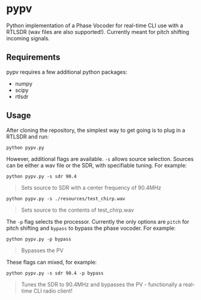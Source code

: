 # pypv
Python implementation of a Phase Vocoder for real-time CLI use with a RTLSDR (wav files are also supported!). Currently meant for pitch shifting incoming signals.

## Requirements
pypv requires a few additional python packages:
* numpy
* scipy
* rtlsdr

## Usage
After cloning the repository, the simplest way to get going is to plug in a RTLSDR and run:
```
python pypv.py
```
However, additional flags are available. `-s` allows source selection. Sources can be either a wav file or the SDR, with specifiable tuning. For example:
```
python pypv.py -s sdr 90.4
```
> Sets source to SDR with a center frequency of 90.4MHz

```
python pypv.py -s ./resources/test_chirp.wav
```
> Sets source to the contents of test_chirp.wav

The `-p` flag selects the processor. Currently the only options are `pitch` for pitch shifting and `bypass` to bypass the phase vocoder. For example:
```
python pypv.py -p bypass
```
> Bypasses the PV

These flags can mixed, for example:
```
python pypv.py -s sdr 90.4 -p bypass
```
> Tunes the SDR to 90.4MHz and bypasses the PV - functionally a real-time CLI radio client!

